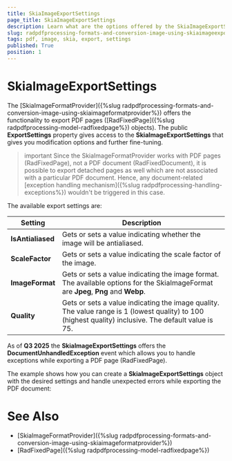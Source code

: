 ```yaml
---
title: SkiaImageExportSettings
page_title: SkiaImageExportSettings
description: Learn what are the options offered by the SkiaImageExportSettings used with the PdfProcessing library.
slug: radpdfprocessing-formats-and-conversion-image-using-skiaimageexportsettings
tags: pdf, image, skia, export, settings
published: True
position: 1
---
```


# SkiaImageExportSettings

The [SkiaImageFormatProvider]({%slug radpdfprocessing-formats-and-conversion-image-using-skiaimageformatprovider%}) offers the functionality to export PDF pages ([RadFixedPage]({%slug radpdfprocessing-model-radfixedpage%}) objects). The public **ExportSettings** property gives access to the **SkiaImageExportSettings** that gives you modification options and further fine-tuning.

>important Since the SkiaImageFormatProvider works with PDF pages (RadFixedPage), not a PDF document (RadFixedDocument), it is possible to export detached pages as well which are not associated with a particular PDF document. Hence, any document-related [exception handling mechanism]({%slug radpdfprocessing-handling-exceptions%}) wouldn't be triggered in this case.

The available export settings are:

|Setting|Description|
|----|----|
|**IsAntialiased**|Gets or sets a value indicating whether the image will be antialiased.|
|**ScaleFactor**|Gets or sets a value indicating the scale factor of the image.|
|**ImageFormat**|Gets or sets a value indicating the image format. The available options for the SkiaImageFormat are **Jpeg**, **Png** and **Webp**.|
|**Quality**|Gets or sets a value indicating the image quality. The value range is 1 (lowest quality) to 100 (highest quality) inclusive. The default value is 75.|

As of **Q3 2025** the **SkiaImageExportSettings** offers the **DocumentUnhandledException** event which allows you to handle exceptions while exporting a PDF page (RadFixedPage). 

The example shows how you can create a **SkiaImageExportSettings** object with the desired settings and handle unexpected errors while exporting the PDF document:

<snippet id='libraries-pdf-skiaimageformatprovider-exportsettings'/>

# See Also

* [SkiaImageFormatProvider]({%slug radpdfprocessing-formats-and-conversion-image-using-skiaimageformatprovider%})  
* [RadFixedPage]({%slug radpdfprocessing-model-radfixedpage%})
